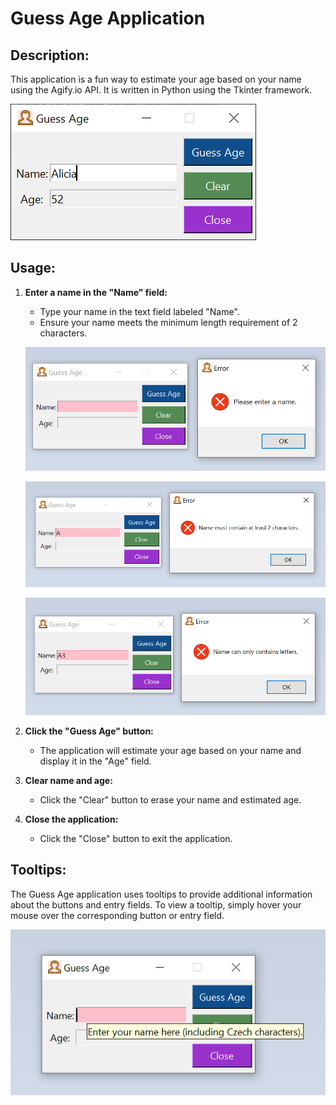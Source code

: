 # Guess Age Application

## Description:

This application is a fun way to estimate your age based on your name using the Agify.io API. It is written in Python using the Tkinter framework.

![](https://github.com/hrosicka/GuessAge/blob/master/doc/GuessAge.png)

## Usage:

1. **Enter a name in the "Name" field:**
   - Type your name in the text field labeled "Name".
   - Ensure your name meets the minimum length requirement of 2 characters.
     
   ![](https://github.com/hrosicka/GuessAge/blob/master/doc/GuessAgeValidation1.png)

   ![](https://github.com/hrosicka/GuessAge/blob/master/doc/GuessAgeValidation2.png)

   ![](https://github.com/hrosicka/GuessAge/blob/master/doc/GuessAgeValidation3.png)
   

3. **Click the "Guess Age" button:**
   - The application will estimate your age based on your name and display it in the "Age" field.


4. **Clear name and age:**
   - Click the "Clear" button to erase your name and estimated age.
   
5. **Close the application:**
   - Click the "Close" button to exit the application.

## Tooltips:

The Guess Age application uses tooltips to provide additional information about the buttons and entry fields. To view a tooltip, simply hover your mouse over the corresponding button or entry field.

![](https://github.com/hrosicka/GuessAge/blob/master/doc/GuessAgeTooltip.png)



